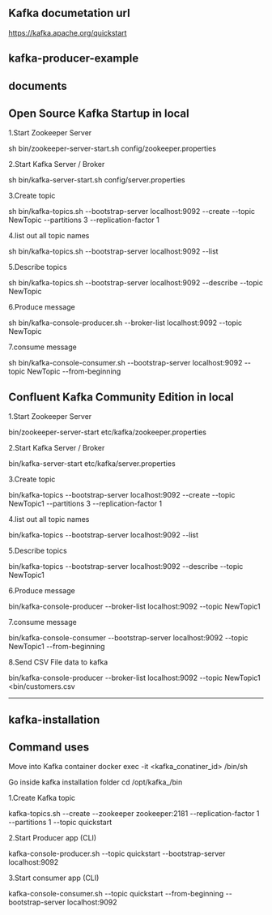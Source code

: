 Kafka documetation url
--------------------------------
https://kafka.apache.org/quickstart

kafka-producer-example
--------------------------------------------------------------
documents
------------------------------------------------
Open Source Kafka Startup in local
----------------------------------------------
1.Start Zookeeper Server

sh bin/zookeeper-server-start.sh config/zookeeper.properties

2.Start Kafka Server / Broker

sh bin/kafka-server-start.sh config/server.properties

3.Create topic

sh bin/kafka-topics.sh --bootstrap-server localhost:9092 --create --topic NewTopic --partitions 3 --replication-factor 1

4.list out all topic names

sh bin/kafka-topics.sh --bootstrap-server localhost:9092 --list

5.Describe topics

sh bin/kafka-topics.sh --bootstrap-server localhost:9092 --describe --topic NewTopic

6.Produce message

sh bin/kafka-console-producer.sh --broker-list localhost:9092 --topic NewTopic

7.consume message

sh bin/kafka-console-consumer.sh --bootstrap-server localhost:9092 --topic NewTopic --from-beginning

Confluent Kafka Community Edition in local
------------------------------------------------------
1.Start Zookeeper Server

bin/zookeeper-server-start etc/kafka/zookeeper.properties

2.Start Kafka Server / Broker

bin/kafka-server-start etc/kafka/server.properties

3.Create topic

bin/kafka-topics --bootstrap-server localhost:9092 --create --topic NewTopic1 --partitions 3 --replication-factor 1

4.list out all topic names

bin/kafka-topics --bootstrap-server localhost:9092 --list

5.Describe topics

bin/kafka-topics --bootstrap-server localhost:9092 --describe --topic NewTopic1

6.Produce message

bin/kafka-console-producer --broker-list localhost:9092 --topic NewTopic1

7.consume message

bin/kafka-console-consumer --bootstrap-server localhost:9092 --topic NewTopic1 --from-beginning 

8.Send CSV File data to kafka

bin/kafka-console-producer --broker-list localhost:9092 --topic NewTopic1 <bin/customers.csv

--------------------------------------------------------------------------------------------------
kafka-installation
---------------------------------------
Command uses
--------------------------------------------
Move into Kafka container
docker exec -it <kafka_conatiner_id> /bin/sh

Go inside kafka installation folder
cd /opt/kafka_<version>/bin

1.Create Kafka topic

kafka-topics.sh --create --zookeeper zookeeper:2181 --replication-factor 1 --partitions 1 --topic quickstart

2.Start Producer app (CLI)

kafka-console-producer.sh --topic quickstart --bootstrap-server localhost:9092

3.Start consumer app (CLI)

kafka-console-consumer.sh --topic quickstart --from-beginning --bootstrap-server localhost:9092
